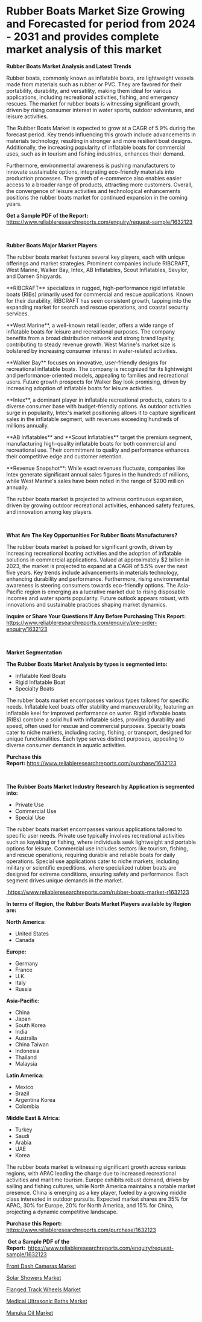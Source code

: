 <p><h1>Rubber Boats Market Size Growing and Forecasted for period from 2024 - 2031 and provides complete market analysis of this market</h1></p><p><strong>Rubber Boats Market Analysis and Latest Trends</strong></p>
<p><p>Rubber boats, commonly known as inflatable boats, are lightweight vessels made from materials such as rubber or PVC. They are favored for their portability, durability, and versatility, making them ideal for various applications, including recreational activities, fishing, and emergency rescues. The market for rubber boats is witnessing significant growth, driven by rising consumer interest in water sports, outdoor adventures, and leisure activities. </p><p>The Rubber Boats Market is expected to grow at a CAGR of 5.9% during the forecast period. Key trends influencing this growth include advancements in materials technology, resulting in stronger and more resilient boat designs. Additionally, the increasing popularity of inflatable boats for commercial uses, such as in tourism and fishing industries, enhances their demand. </p><p>Furthermore, environmental awareness is pushing manufacturers to innovate sustainable options, integrating eco-friendly materials into production processes. The growth of e-commerce also enables easier access to a broader range of products, attracting more customers. Overall, the convergence of leisure activities and technological enhancements positions the rubber boats market for continued expansion in the coming years.</p></p>
<p><strong>Get a Sample PDF of the Report:&nbsp;</strong> <a href="https://www.reliableresearchreports.com/enquiry/request-sample/1632123?utm_campaign=36&utm_medium=2&utm_source=Github&utm_content=ia&utm_term=02112024&utm_id=rubber-boats">https://www.reliableresearchreports.com/enquiry/request-sample/1632123</a></p>
<p>&nbsp;</p>
<p><strong>Rubber Boats Major Market Players</strong></p>
<p><p>The rubber boats market features several key players, each with unique offerings and market strategies. Prominent companies include RIBCRAFT, West Marine, Walker Bay, Intex, AB Inflatables, Scout Inflatables, Sevylor, and Damen Shipyards.</p><p>**RIBCRAFT** specializes in rugged, high-performance rigid inflatable boats (RIBs) primarily used for commercial and rescue applications. Known for their durability, RIBCRAFT has seen consistent growth, tapping into the expanding market for search and rescue operations, and coastal security services.</p><p>**West Marine**, a well-known retail leader, offers a wide range of inflatable boats for leisure and recreational purposes. The company benefits from a broad distribution network and strong brand loyalty, contributing to steady revenue growth. West Marine's market size is bolstered by increasing consumer interest in water-related activities.</p><p>**Walker Bay** focuses on innovative, user-friendly designs for recreational inflatable boats. The company is recognized for its lightweight and performance-oriented models, appealing to families and recreational users. Future growth prospects for Walker Bay look promising, driven by increasing adoption of inflatable boats for leisure activities.</p><p>**Intex**, a dominant player in inflatable recreational products, caters to a diverse consumer base with budget-friendly options. As outdoor activities surge in popularity, Intex's market positioning allows it to capture significant sales in the inflatable segment, with revenues exceeding hundreds of millions annually.</p><p>**AB Inflatables** and **Scout Inflatables** target the premium segment, manufacturing high-quality inflatable boats for both commercial and recreational use. Their commitment to quality and performance enhances their competitive edge and customer retention.</p><p>**Revenue Snapshot**: While exact revenues fluctuate, companies like Intex generate significant annual sales figures in the hundreds of millions, while West Marine's sales have been noted in the range of $200 million annually.</p><p>The rubber boats market is projected to witness continuous expansion, driven by growing outdoor recreational activities, enhanced safety features, and innovation among key players.</p></p>
<p>&nbsp;</p>
<p><strong>What Are The Key Opportunities For Rubber Boats Manufacturers?</strong></p>
<p><p>The rubber boats market is poised for significant growth, driven by increasing recreational boating activities and the adoption of inflatable solutions in commercial applications. Valued at approximately $2 billion in 2023, the market is projected to expand at a CAGR of 5.5% over the next five years. Key trends include advancements in materials technology, enhancing durability and performance. Furthermore, rising environmental awareness is steering consumers towards eco-friendly options. The Asia-Pacific region is emerging as a lucrative market due to rising disposable incomes and water sports popularity. Future outlook appears robust, with innovations and sustainable practices shaping market dynamics.</p></p>
<p><strong>Inquire or Share Your Questions If Any Before Purchasing This Report:</strong> <a href="https://www.reliableresearchreports.com/enquiry/pre-order-enquiry/1632123?utm_campaign=36&utm_medium=2&utm_source=Github&utm_content=ia&utm_term=02112024&utm_id=rubber-boats">https://www.reliableresearchreports.com/enquiry/pre-order-enquiry/1632123</a></p>
<p>&nbsp;</p>
<p><strong>Market Segmentation</strong></p>
<p><strong>The Rubber Boats Market Analysis by types is segmented into:</strong></p>
<p><ul><li>Inflatable Keel Boats</li><li>Rigid Inflatable Boat</li><li>Specialty Boats</li></ul></p>
<p><p>The rubber boats market encompasses various types tailored for specific needs. Inflatable keel boats offer stability and maneuverability, featuring an inflatable keel for improved performance on water. Rigid inflatable boats (RIBs) combine a solid hull with inflatable sides, providing durability and speed, often used for rescue and commercial purposes. Specialty boats cater to niche markets, including racing, fishing, or transport, designed for unique functionalities. Each type serves distinct purposes, appealing to diverse consumer demands in aquatic activities.</p></p>
<p><strong>Purchase this Report:&nbsp;</strong><a href="https://www.reliableresearchreports.com/purchase/1632123?utm_campaign=36&utm_medium=2&utm_source=Github&utm_content=ia&utm_term=02112024&utm_id=rubber-boats">https://www.reliableresearchreports.com/purchase/1632123</a></p>
<p>&nbsp;</p>
<p><strong>The Rubber Boats Market Industry Research by Application is segmented into:</strong></p>
<p><ul><li>Private Use</li><li>Commercial Use</li><li>Special Use</li></ul></p>
<p><p>The rubber boats market encompasses various applications tailored to specific user needs. Private use typically involves recreational activities such as kayaking or fishing, where individuals seek lightweight and portable options for leisure. Commercial use includes sectors like tourism, fishing, and rescue operations, requiring durable and reliable boats for daily operations. Special use applications cater to niche markets, including military or scientific expeditions, where specialized rubber boats are designed for extreme conditions, ensuring safety and performance. Each segment drives unique demands in the market.</p></p>
<p><a href="https://www.reliableresearchreports.com/rubber-boats-market-r1632123?utm_campaign=36&utm_medium=2&utm_source=Github&utm_content=ia&utm_term=02112024&utm_id=rubber-boats">&nbsp;https://www.reliableresearchreports.com/rubber-boats-market-r1632123</a></p>
<p><strong>In terms of Region, the Rubber Boats Market Players available by Region are:</strong></p>
<p>
    <p> <strong> North America: </strong>
        <ul>
            <li>United States</li>
            <li>Canada</li>
        </ul>
        </p> 
    <p> <strong> Europe: </strong>
        <ul>
            <li>Germany</li>
            <li>France</li>
            <li>U.K.</li>
            <li>Italy</li>
            <li>Russia</li>
        </ul>
        </p> 
    <p> <strong> Asia-Pacific: </strong>
        <ul>
            <li>China</li>
            <li>Japan</li>
            <li>South Korea</li>
            <li>India</li>
            <li>Australia</li>
            <li>China Taiwan</li>
            <li>Indonesia</li>
            <li>Thailand</li>
            <li>Malaysia</li>
        </ul>
        </p> 
    <p> <strong> Latin America: </strong>
        <ul>
            <li>Mexico</li>
            <li>Brazil</li>
            <li>Argentina Korea</li>
            <li>Colombia</li>
        </ul>
        </p> 
    <p> <strong> Middle East & Africa: </strong>
        <ul>
            <li>Turkey</li>
            <li>Saudi</li>
            <li>Arabia</li>
            <li>UAE</li>
            <li>Korea</li>
        </ul>
    </p>
    </p>
<p><p>The rubber boats market is witnessing significant growth across various regions, with APAC leading the charge due to increased recreational activities and maritime tourism. Europe exhibits robust demand, driven by sailing and fishing cultures, while North America maintains a notable market presence. China is emerging as a key player, fueled by a growing middle class interested in outdoor pursuits. Expected market shares are 35% for APAC, 30% for Europe, 20% for North America, and 15% for China, projecting a dynamic competitive landscape.</p></p>
<p><strong>Purchase this Report: </strong><a href="https://www.reliableresearchreports.com/purchase/1632123?utm_campaign=36&utm_medium=2&utm_source=Github&utm_content=ia&utm_term=02112024&utm_id=rubber-boats">https://www.reliableresearchreports.com/purchase/1632123</a></p>
<p>&nbsp;<strong>Get a Sample PDF of the Report:&nbsp;&nbsp;</strong><a href="https://www.reliableresearchreports.com/enquiry/request-sample/1632123?utm_campaign=36&utm_medium=2&utm_source=Github&utm_content=ia&utm_term=02112024&utm_id=rubber-boats">https://www.reliableresearchreports.com/enquiry/request-sample/1632123</a></p>
<p><strong></strong></p>
<p><p><a href="https://github.com/MegiDuro586/Market-Research-Report-List-1/blob/main/front-dash-cameras-market.md?utm_campaign=36&utm_medium=2&utm_source=Github&utm_content=ia&utm_term=02112024&utm_id=rubber-boats">Front Dash Cameras Market</a></p><p><a href="https://www.linkedin.com/pulse/solar-showers-market-forecast-global-trends-analysis-from-ydn2e?utm_campaign=36&utm_medium=2&utm_source=Github&utm_content=ia&utm_term=02112024&utm_id=rubber-boats">Solar Showers Market</a></p><p><a href="https://github.com/GRUBBSCHARLES/Market-Research-Report-List-1/blob/main/flanged-track-wheels-market.md?utm_campaign=36&utm_medium=2&utm_source=Github&utm_content=ia&utm_term=02112024&utm_id=rubber-boats">Flanged Track Wheels Market</a></p><p><a href="https://www.linkedin.com/pulse/exploring-medical-ultrasonic-baths-market-dynamics-revenue-sw0me?utm_campaign=36&utm_medium=2&utm_source=Github&utm_content=ia&utm_term=02112024&utm_id=rubber-boats">Medical Ultrasonic Baths Market</a></p><p><a href="https://medium.com/@meegehretza4w/the-manuka-oil-market-decisions-are-mostly-driven-by-resource-optimization-and-cost-effectiveness-3f29d1f97523?utm_campaign=36&utm_medium=2&utm_source=Github&utm_content=ia&utm_term=02112024&utm_id=rubber-boats">Manuka Oil Market</a></p></p>